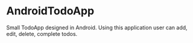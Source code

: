 AndroidTodoApp
==============


Small TodoApp designed in Android. Using this application user can add, edit, delete, complete todos.

